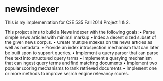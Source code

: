newsindexer
===========

This is my implementation for CSE 535 Fall 2014 Project 1 & 2.

This project aims to build a News indexer with the following goals:
•	Parse simple news articles with minimal markup
•	Index a decent sized subset of the given news corpus.
•	Create multiple indexes on the news articles as well as metadata.
•	Provide an index introspection mechanism that can later be built upon to support queries.
•	Implement a query parser that can parse free text into structured query terms
•	Implement a querying mechanism that can ingest query terms and find matching documents
•	Implement two popular scoring mechanisms to rank retrieved documents
•	Implement one or more methods to improve search engine relevancy scores.


